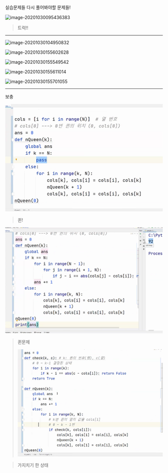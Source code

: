 실습문제들 다시 풀어봐야할 문제들!

![image-20201030095436383](C:%5CUsers%5CMinho%5CAppData%5CRoaming%5CTypora%5Ctypora-user-images%5Cimage-20201030095436383.png)

> 트럭!!

****

![image-20201030104950832](C:%5CUsers%5CMinho%5CAppData%5CRoaming%5CTypora%5Ctypora-user-images%5Cimage-20201030104950832.png)



![image-20201030155602628](C:%5CUsers%5CMinho%5CAppData%5CRoaming%5CTypora%5Ctypora-user-images%5Cimage-20201030155602628.png)

![image-20201030155549542](C:%5CUsers%5CMinho%5CAppData%5CRoaming%5CTypora%5Ctypora-user-images%5Cimage-20201030155549542.png)

![image-20201030155611014](C:%5CUsers%5CMinho%5CAppData%5CRoaming%5CTypora%5Ctypora-user-images%5Cimage-20201030155611014.png)

![image-20201030155701055](C:%5CUsers%5CMinho%5CAppData%5CRoaming%5CTypora%5Ctypora-user-images%5Cimage-20201030155701055.png)

---

보충

![image-20201030194336920](%EB%B0%B1%ED%8A%B8%EB%A0%88%ED%82%B9%20%EB%AC%B8%EC%A0%9C!.assets/image-20201030194336920.png)

> 퀸!

![image-20201030194610372](%EB%B0%B1%ED%8A%B8%EB%A0%88%ED%82%B9%20%EB%AC%B8%EC%A0%9C!.assets/image-20201030194610372.png)

> 퀸문제
>
> ![image-20201030195325608](%EB%B0%B1%ED%8A%B8%EB%A0%88%ED%82%B9%20%EB%AC%B8%EC%A0%9C!.assets/image-20201030195325608.png)

> 가지치기 한 상태